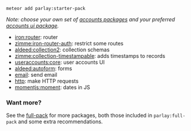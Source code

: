 `meteor add parlay:starter-pack`

_Note: choose your own set of [accounts packages](https://www.meteor.com/accounts) and your preferred [accounts ui package](http://useraccounts.meteor.com/)._

- [iron:router](https://github.com/iron-meteor/iron-router/blob/devel/Guide.md): router
- [zimme:iron-router-auth](https://github.com/zimme/meteor-iron-router-auth/): restrict some routes
- [aldeed:collection2](https://github.com/aldeed/meteor-collection2/): collection schemas
- [zimme:collection-timestampable](https://github.com/zimme/meteor-collection-timestampable/): adds timestamps to records
- [useraccounts:core](http://useraccounts.meteor.com/): user accounts UI
- [aldeed:autoform](https://github.com/aldeed/meteor-autoform): forms
- [email](http://docs.meteor.com/#/full/email): send email
- [http](http://docs.meteor.com/#/full/http_call): make HTTP requests
- [momentjs:moment](http://momentjs.com/): dates in JS

### Want more?

See the [full-pack](https://github.com/parlaywithme/full-pack) for more packages, both those included in `parlay:full-pack` and some extra recommendations.

